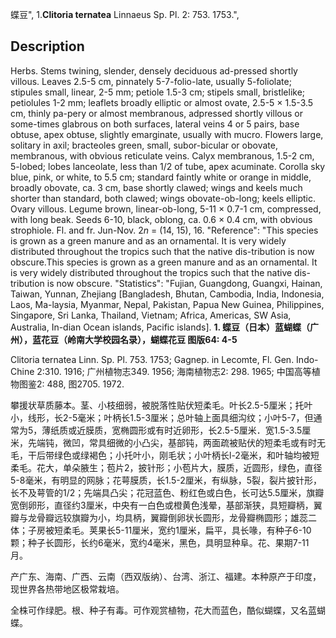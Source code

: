蝶豆",
1.**Clitoria ternatea** Linnaeus Sp. Pl. 2: 753. 1753.",

## Description
Herbs. Stems twining, slender, densely deciduous ad-pressed shortly villous. Leaves 2.5-5 cm, pinnately 5-7-folio-late, usually 5-foliolate; stipules small, linear, 2-5 mm; petiole 1.5-3 cm; stipels small, bristlelike; petiolules 1-2 mm; leaflets broadly elliptic or almost ovate, 2.5-5 × 1.5-3.5 cm, thinly pa-pery or almost membranous, adpressed shortly villous or some-times glabrous on both surfaces, lateral veins 4 or 5 pairs, base obtuse, apex obtuse, slightly emarginate, usually with mucro. Flowers large, solitary in axil; bracteoles green, small, subor-bicular or obovate, membranous, with obvious reticulate veins. Calyx membranous, 1.5-2 cm, 5-lobed; lobes lanceolate, less than 1/2 of tube, apex acuminate. Corolla sky blue, pink, or white, to 5.5 cm; standard faintly white or orange in middle, broadly obovate, ca. 3 cm, base shortly clawed; wings and keels much shorter than standard, both clawed; wings obovate-ob-long; keels elliptic. Ovary villous. Legume brown, linear-ob-long, 5-11 × 0.7-1 cm, compressed, with long beak. Seeds 6-10, black, oblong, ca. 0.6 × 0.4 cm, with obvious strophiole. Fl. and fr. Jun-Nov. 2*n* = (14, 15), 16.
  "Reference": "This species is grown as a green manure and as an ornamental. It is very widely distributed throughout the tropics such that the native dis-tribution is now obscure.This species is grown as a green manure and as an ornamental. It is very widely distributed throughout the tropics such that the native dis-tribution is now obscure.
  "Statistics": "Fujian, Guangdong, Guangxi, Hainan, Taiwan, Yunnan, Zhejiang [Bangladesh, Bhutan, Cambodia, India, Indonesia, Laos, Ma-laysia, Myanmar, Nepal, Pakistan, Papua New Guinea, Philippines, Singapore, Sri Lanka, Thailand, Vietnam; Africa, Americas, SW Asia, Australia, In-dian Ocean islands, Pacific islands].
**1. 蝶豆（日本）蓝蝴蝶（广州），蓝花豆（岭南大学校园名录），蝴蝶花豆 图版64: 4-5**

Clitoria ternatea Linn. Sp. Pl. 753. 1753; Gagnep. in Lecomte, Fl. Gen. Indo-Chine 2:310. 1916; 广州植物志349. 1956; 海南植物志2: 298. 1965; 中国高等植物图鉴2: 488, 图2705. 1972.

攀援状草质藤本。茎、小枝细弱，被脱落性贴伏短柔毛。叶长2.5-5厘米；托叶小，线形，长2-5毫米；叶柄长1.5-3厘米；总叶轴上面具细沟纹；小叶5-7，但通常为5，薄纸质或近膜质，宽椭圆形或有时近卵形，长2.5-5厘米．宽1.5-3.5厘米，先端钝，微凹，常具细微的小凸尖，基部钝，两面疏被贴伏的短柔毛或有时无毛，干后带绿色或绿褐色；小托叶小，刚毛状；小叶柄长l-2毫米，和叶轴均被短柔毛。花大，单朵腋生；苞片2，披针形；小苞片大，膜质，近圆形，绿色，直径5-8毫米，有明显的网脉；花萼膜质，长1.5-2厘米，有纵脉，5裂，裂片披针形，长不及萼管的1/2；先端具凸尖；花冠蓝色、粉红色或白色，长可达5.5厘米，旗瓣宽倒卵形，直径约3厘米，中央有一白色或橙黄色浅晕，基部渐狭，具短瓣柄，翼瓣与龙骨瓣远较旗瓣为小，均具柄，翼瓣倒卵状长圆形，龙骨瓣椭圆形；雄蕊二体；子房被短柔毛。荚果长5-11厘米，宽约1厘米，扁平，具长喙，有种子6-10颗；种子长圆形，长约6毫米，宽约4毫米，黑色，具明显种阜。花、果期7-11月。

产广东、海南、广西、云南（西双版纳）、台湾、浙江、福建。本种原产于印度，现世界各热带地区极常栽培。

全株可作绿肥。根、种子有毒。可作观赏植物，花大而蓝色，酷似蝴蝶，又名蓝蝴蝶。
